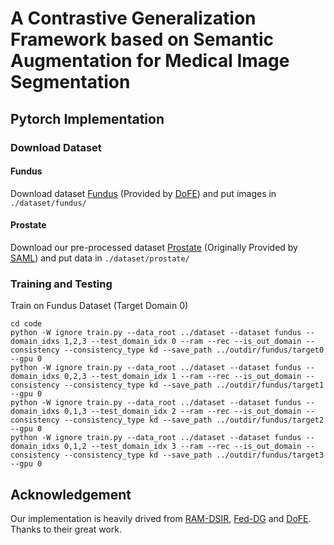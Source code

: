 # A Contrastive Generalization Framework based on Semantic Augmentation for  Medical Image Segmentation


## Pytorch Implementation

### Download Dataset

#### Fundus
Download dataset [Fundus](https://drive.google.com/file/d/1p33nsWQaiZMAgsruDoJLyatoq5XAH-TH/view) (Provided by [DoFE](https://github.com/emma-sjwang/Dofe)) and put images in ```./dataset/fundus/```

#### Prostate
Download our pre-processed dataset [Prostate](https://drive.google.com/file/d/1sx2FpNySQNjU6_zBa4DPnb9RAmesN0P6/view?usp=sharing) (Originally Provided by [SAML](https://liuquande.github.io/SAML/)) and put data in ```./dataset/prostate/```


### Training and Testing

Train on Fundus Dataset (Target Domain 0)
```
cd code
python -W ignore train.py --data_root ../dataset --dataset fundus --domain_idxs 1,2,3 --test_domain_idx 0 --ram --rec --is_out_domain --consistency --consistency_type kd --save_path ../outdir/fundus/target0 --gpu 0
python -W ignore train.py --data_root ../dataset --dataset fundus --domain_idxs 0,2,3 --test_domain_idx 1 --ram --rec --is_out_domain --consistency --consistency_type kd --save_path ../outdir/fundus/target1 --gpu 0
python -W ignore train.py --data_root ../dataset --dataset fundus --domain_idxs 0,1,3 --test_domain_idx 2 --ram --rec --is_out_domain --consistency --consistency_type kd --save_path ../outdir/fundus/target2 --gpu 0
python -W ignore train.py --data_root ../dataset --dataset fundus --domain_idxs 0,1,2 --test_domain_idx 3 --ram --rec --is_out_domain --consistency --consistency_type kd --save_path ../outdir/fundus/target3 --gpu 0
```

## Acknowledgement
Our implementation is heavily drived from [RAM-DSIR](https://github.com/zzzqzhou/RAM-DSIR), [Fed-DG](https://github.com/liuquande/FedDG-ELCFS) and [DoFE](https://github.com/emma-sjwang/Dofe). Thanks to their great work.


